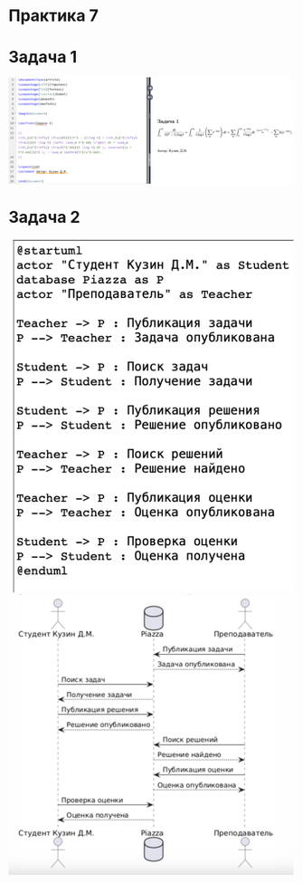 # Практика 7

# Задача 1

![image](https://github.com/mint1524/confUpr/blob/main/prak7/7.1.png)

# Задача 2

![image](https://github.com/mint1524/confUpr/blob/main/prak7/7.2.png)
![image](https://github.com/mint1524/confUpr/blob/main/prak7/7.3.png)
